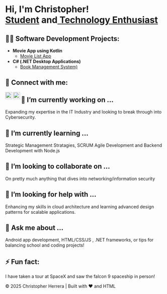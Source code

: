 <h1>Hi, I'm Christopher! <br/><a href="https://github.com/ChrisH914">Student</a> and<a href="www.linkedin.com/in/christopher-herrera-08ba44272"> Technology Enthusiast</a></h1>

<h2>👨‍💻 Software Development Projects:</h2>

- <b>Movie App using Kotlin</b>
  - [Movie List App](https://github.com/ChrisH914/MovieBuffsFinal)</b>
- <b>C# (.NET Desktop Applications)</b>
  - [Book Management System)](https://github.com/ChrisH914/BookSystemFinal)
<h2> 🤳 Connect with me:</h2>

[<img align="left" alt="ChristopherHerrera | LinkedIn" width="22px" src="https://cdn.jsdelivr.net/npm/simple-icons@v3/icons/linkedin.svg" />][linkedin]
[<img align="left" alt="ChristopherHerrera | Instagram" width="22px" src="https://cdn.jsdelivr.net/npm/simple-icons@v3/icons/instagram.svg" />][instagram]


[instagram]: https://www.instagram.com/christopher4368/
[linkedin]: www.linkedin.com/in/christopher-herrera-08ba44272


<h2>🔭 I’m currently working on ...</h2>
        <p>Expanding my expertise in the IT Industry and looking to break through into Cybersecurity.</p>

<h2>🌱 I’m currently learning ...</h2>
        <p>Strategic Management Stratagies, SCRUM Agile Development and Backend Development with Node.js</p>

<h2>👯 I’m looking to collaborate on ...</h2>
        <p>On pretty much anything that dives into networking/information security</p>

<h2>🤔 I’m looking for help with ...</h2>
        <p>Enhancing my skills in cloud architecture and learning advanced design patterns for scalable applications.</p>
<h2>💬 Ask me about ...</h2>
        <p>Android app development, HTML/CSS/JS , .NET frameworks, or tips for balancing school and coding projects!</p>

<h2>⚡ Fun fact:</h2>
        <p>I have taken a tour at SpaceX and saw the falcon 9 spaceship in person!</p>
    </div>
<footer>
        © 2025 Christopher Herrera | Built with ❤️ and HTML
</footer>
</body>
</html>
